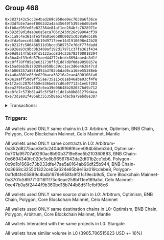 ## Group 468

```0x28ab0e92bb8c7efb252eaef58fabc332bd02f75a
0x3837143c5cc3e4bad269c858ee0ec7638a6f36ce
0xd3dfb5e7aeef0062d2a4aa35649f5395e6d0b5e9
0xfb8ad95fe05e822384e81af1ee284bfc7628971e
0x392d59d1daa0e0a5eca706c243dc26c99904cf39
0xc1a8c4e361afe5f9a01e6b80b0021c038a9eb106
0xdfda0aecc64ddb19d9717eee14d1910698e42b28
0xc0212fc506466511d3bccd389757ef6df77fdadd
0x8928e93c9bc0b3409af192d17971c37fe361f434
0x09d9314f5b80fd5122acd8d4c236783f00018294
0x8ba4bf33c6d57baed44272cbcdc8694aae4c8d1f
0xc0ff70ff05e3e631730ffd1dd7d8f0de9050857e
0x15ad0ab3b170289a950bc39cc1ec3d6e463847cd
0x4b068357a85fd493a3f03b6dad0ca16ee55388eb
0x4a0a8801e85de829baca38216a2eae4890106fa6
0x0e1aaff50d9ff55ae735115c81eb46abe03cf4fe
0x1f2adc287b4558e536be57cd6a07713a1eebf203
0xea2f95e32a4f02c6ea39d08648b2020376d9b712
0xe8fe7c573b61a45c5f5dfc1dd1ab8b881279d4ea
0xe73d2e01f485ab35535b8a617dacba79ebd8e387
```
<details>
<summary>Transactions:</summary>

Hashes: 

Wallet: 0x28ab0e92bb8c7efb252eaef58fabc332bd02f75a

       Hash: 0xf34aee7e69cf9751d3cbe30c7387326de8848c7622c1f2953045bdd56dfe5a1f
         - source chain: Arbitrum
         - destination chain: Optimism
         - project: Stargate
         - contract: 0x352d8275aae3e0c2404d9f68f6cee084b5beb3dd
         - value USD: 977.726257829
       Hash: 0x627564e4b547babde583f8e8a0d8104bad6cc52d1f13ad106c1935c7e8edc11a
         - source chain: Optimism
         - destination chain: BNB Chain
         - project: Stargate
         - contract: 0x701a95707a0290ac8b90b3719e8ee5b210360883
         - value USD: 977.467572168
       Hash: 0xe88ffe5420f7a2667f396d9e841fb9953a7c996c04d05fb9f6e68bd7afc3f9e2
         - source chain: BNB Chain
         - destination chain: Polygon
         - project: Stargate
         - contract: 0x6694340fc020c5e6b96567843da2df01b2ce1eb6
         - value USD: 975.137991744
       Hash: 0x6dff31058c25a4af237efaef85ddcbdc95cac3c23dde3909a81187926ef56d31
         - source chain: Polygon
         - destination chain: Arbitrum
         - project: Stargate
         - contract: 0x9d1b1669c73b033dfe47ae5a0164ab96df25b944
         - value USD: 975.374693882
       Hash: 0xdac66f32de2645a8ec78ea5db302a7b8a7d2f72804decb26dc52e856234b8972
         - source chain: BNB Chain
         - destination chain: Core Blockchain Mainnet
         - contract: 0x3668c325501322ceb5a624e95b9e16a019cdebe8
       Hash: 0x4380d6d7cb6b6bbbe40ff57294329436d720af58963a3384afabf70a510bb7fe
         - source chain: Polygon
         - destination chain: Core Blockchain Mainnet
         - contract: 0xffdf4fe05899c4bdb1676e958fa9f21c19ecb9d5
       Hash: 0xd6bc41924fbf92154175f3de904ea881ebdc4d3a626f68902d2f2655acce88ae
         - source chain: Core Blockchain Mainnet
         - destination chain: Polygon
         - contract: 0x3701c5897710f16f1f75c6eae258bf11ee189a5d
       Hash: 0xd823586b3b7e9b5822a9fdeaec207571705a5a2cf5b04ad7b561f2fc97aed777
         - source chain: Celo Mainnet
         - destination chain: Polygon
         - contract: 0xe47b0a5f2444f9b360bd18b744b8d511cfbf98c6
       Hash: 0xd97e5af0803839cafe83603716333f036f1ca1c65e8580b34b1cfac46af8888e
         - source chain: Polygon
         - destination chain: Mantle
         - contract: 0xffdf4fe05899c4bdb1676e958fa9f21c19ecb9d5
Wallet: 0x3837143c5cc3e4bad269c858ee0ec7638a6f36ce

       Hash:0x4c9fff935b63e162b9b55662edae10ffa0b9b79c92b7c0eebf8cd013e6793c3b
         - source chain: Arbitrum
         - destination chain: Optimism
         - project: Stargate
         - contract: 0x352d8275aae3e0c2404d9f68f6cee084b5beb3dd
         - value USD: 1001.694474706
       Hash:0x91deddcc9dab2afdca4cd3d9e60345e6225d5ce9d9606bc38c21d4448993f383
         - source chain: Optimism
         - destination chain: Polygon
         - project: Stargate
         - contract: 0x701a95707a0290ac8b90b3719e8ee5b210360883
         - value USD: 1001.830420577
       Hash:0xc6c391c84a73052abd19313430a61371b1f2477df002c9d62ba292b36a485eca
         - source chain: Polygon
         - destination chain: BNB Chain
         - project: Stargate
         - contract: 0x9d1b1669c73b033dfe47ae5a0164ab96df25b944
         - value USD: 1000.748782646
       Hash:0x6429a39cbae2394545f6362fdf1dbf212673dc4f7f0665c19a9fff4c4395d123
         - source chain: BNB Chain
         - destination chain: Arbitrum
         - project: Stargate
         - contract: 0x6694340fc020c5e6b96567843da2df01b2ce1eb6
         - value USD: 1000.243325184
       Hash:0xb82da8aacd04306a69bf8bcb0f24bbb6ca7872b1437e330c6646d609559206b6
         - source chain: BNB Chain
         - destination chain: Core Blockchain Mainnet
         - contract: 0x3668c325501322ceb5a624e95b9e16a019cdebe8
       Hash:0x291f1cd308967326eeb7bb588fc144884b7d8d0748a03e815ddb3a38545844db
         - source chain: Polygon
         - destination chain: Core Blockchain Mainnet
         - contract: 0xffdf4fe05899c4bdb1676e958fa9f21c19ecb9d5
       Hash:0x69cd5d5ac207052b7e9cfd0c42eedd8e196d8e71501826ae209447e35b205ed9
         - source chain: Core Blockchain Mainnet
         - destination chain: Polygon
         - contract: 0x3701c5897710f16f1f75c6eae258bf11ee189a5d
       Hash:0x7775c861f93d2ec2eec8d4e18fe24663162bf5df9d777ad99ec78aa9325b5bf7
         - source chain: Celo Mainnet
         - destination chain: Polygon
         - contract: 0xe47b0a5f2444f9b360bd18b744b8d511cfbf98c6
       Hash:0xdfc28f83595001fb0635ec73032a19ce6c7d2cb0dbe532aa98b3d7550b5c5c6f
         - source chain: Polygon
         - destination chain: Mantle
         - contract: 0xffdf4fe05899c4bdb1676e958fa9f21c19ecb9d5
Wallet: 0xd3dfb5e7aeef0062d2a4aa35649f5395e6d0b5e9

       Hash:0x02cac89118b7cfecf8ff699a05b219a23b3eac33d32169202d8732996e6a893f
         - source chain: Arbitrum
         - destination chain: BNB Chain
         - project: Stargate
         - contract: 0x352d8275aae3e0c2404d9f68f6cee084b5beb3dd
         - value USD: 995.701729471
       Hash:0xc3e45e43e43427c4b2e156e4cbb3e0403509463f8736ff021fd0f616a40fa4e4
         - source chain: BNB Chain
         - destination chain: Optimism
         - project: Stargate
         - contract: 0x6694340fc020c5e6b96567843da2df01b2ce1eb6
         - value USD: 995.091511561
       Hash:0xc4d4a5669994eea512f89e7ac685a1c3e99fbce66920a0369774fe8d6f177016
         - source chain: Optimism
         - destination chain: Polygon
         - project: Stargate
         - contract: 0x701a95707a0290ac8b90b3719e8ee5b210360883
         - value USD: 995.226279669
       Hash:0xf745716fd38b6bbbc176d0da18b1baadd2ea7d34d5541b8872992f3563db537e
         - source chain: Polygon
         - destination chain: Arbitrum
         - project: Stargate
         - contract: 0x9d1b1669c73b033dfe47ae5a0164ab96df25b944
         - value USD: 994.204353637
       Hash:0xb752ec0c3e194e3fd5582560055b9ed6afb28a57f7e0c5e380cc4e9950cfd18f
         - source chain: BNB Chain
         - destination chain: Core Blockchain Mainnet
         - contract: 0x3668c325501322ceb5a624e95b9e16a019cdebe8
       Hash:0x3c8754de091d57f84c44abff20725458c0657673a0f8586dd4fdcdeb123e2500
         - source chain: Polygon
         - destination chain: Core Blockchain Mainnet
         - contract: 0xffdf4fe05899c4bdb1676e958fa9f21c19ecb9d5
       Hash:0x2d8e61b38453afc9e55e12f6d6309b7c8868c762741248464ea22768026b970c
         - source chain: Core Blockchain Mainnet
         - destination chain: Polygon
         - contract: 0x3701c5897710f16f1f75c6eae258bf11ee189a5d
       Hash:0x53b33a611e64ce60d3bb01fb05704a59c625b0fa699b92abb2fe46a5744a58e4
         - source chain: Celo Mainnet
         - destination chain: Polygon
         - contract: 0xe47b0a5f2444f9b360bd18b744b8d511cfbf98c6
       Hash:0x041870de95c0321c065e03cbc1d840e03460fd4e8b3d3c514fd082b603774d58
         - source chain: Polygon
         - destination chain: Mantle
         - contract: 0xffdf4fe05899c4bdb1676e958fa9f21c19ecb9d5
Wallet: 0xfb8ad95fe05e822384e81af1ee284bfc7628971e

       Hash:0x30aace9af2c2310d4c557696d10b0c1cd26b85ab42ce3771f0b9c829e0a1a249
         - source chain: Arbitrum
         - destination chain: BNB Chain
         - project: Stargate
         - contract: 0x352d8275aae3e0c2404d9f68f6cee084b5beb3dd
         - value USD: 980.720720594
       Hash:0x8a53b9231a04acd6d00c1c75e87de426b5a185300102599d481e63f16f860246
         - source chain: BNB Chain
         - destination chain: Polygon
         - project: Stargate
         - contract: 0x6694340fc020c5e6b96567843da2df01b2ce1eb6
         - value USD: 979.103668352
       Hash:0x64f85477c881205ad53db960e455e61fdab0029b3183c36228f974528544af54
         - source chain: Polygon
         - destination chain: Optimism
         - project: Stargate
         - contract: 0x9d1b1669c73b033dfe47ae5a0164ab96df25b944
         - value USD: 979.388228804
       Hash:0x907499ed1615eebce88df6f663d20fafb351f7ea5b07c1def3ccf33601e2914d
         - source chain: Optimism
         - destination chain: Arbitrum
         - project: Stargate
         - contract: 0x701a95707a0290ac8b90b3719e8ee5b210360883
         - value USD: 979.606745883
       Hash:0xf5c39918cb38a2603e3fa07e7013a93f2cea7a1adcde80586f8172b0b07cf437
         - source chain: BNB Chain
         - destination chain: Core Blockchain Mainnet
         - contract: 0x3668c325501322ceb5a624e95b9e16a019cdebe8
       Hash:0x4f52e203643f83dec03df28a267c163818fe0c98e03e01e119b9dd48c32ec2c6
         - source chain: Polygon
         - destination chain: Core Blockchain Mainnet
         - contract: 0xffdf4fe05899c4bdb1676e958fa9f21c19ecb9d5
       Hash:0xe173d1430947b4fa671f4b9c28a95e020dee273dffa8811c1f6ba11795f0ce8a
         - source chain: Core Blockchain Mainnet
         - destination chain: Polygon
         - contract: 0x3701c5897710f16f1f75c6eae258bf11ee189a5d
       Hash:0xc4ab54bd5b5598d0d5ae171c866b4e75364e2e8c33428bd91b40f0467810289d
         - source chain: Celo Mainnet
         - destination chain: Polygon
         - contract: 0xe47b0a5f2444f9b360bd18b744b8d511cfbf98c6
       Hash:0x766654bdec2fc540fd852bd5309d8f6aad50abb797cb84daee5ebb8aaf01962e
         - source chain: Polygon
         - destination chain: Mantle
         - contract: 0xffdf4fe05899c4bdb1676e958fa9f21c19ecb9d5
Wallet: 0x392d59d1daa0e0a5eca706c243dc26c99904cf39

       Hash:0x515e60569bcbeac6b4a75fd0c6ef2a6cc223219dbe35b003a86d010c9463d761
         - source chain: Arbitrum
         - destination chain: Polygon
         - project: Stargate
         - contract: 0x352d8275aae3e0c2404d9f68f6cee084b5beb3dd
         - value USD: 995.349012173
       Hash:0x777d43a9e5ca908056bfc77c8d87d07c56644b6431cd173117608702e7cb3d3d
         - source chain: Polygon
         - destination chain: Optimism
         - project: Stargate
         - contract: 0x9d1b1669c73b033dfe47ae5a0164ab96df25b944
         - value USD: 995.010785957
       Hash:0xffd6e58f112221a3061d46ab5f9385af588ca3e3733f3a35212f2d6d8fea95ae
         - source chain: Optimism
         - destination chain: BNB Chain
         - project: Stargate
         - contract: 0x701a95707a0290ac8b90b3719e8ee5b210360883
         - value USD: 994.834579922
       Hash:0xe99f7f99f974232888928c782ea26bb6e26720e8c5a36cf6447314368c248d95
         - source chain: BNB Chain
         - destination chain: Arbitrum
         - project: Stargate
         - contract: 0x6694340fc020c5e6b96567843da2df01b2ce1eb6
         - value USD: 993.516441095
       Hash:0xc3b076a7aae6f36948472419b2aa52789ac967c87e9c68e207220eef5a9687b6
         - source chain: BNB Chain
         - destination chain: Core Blockchain Mainnet
         - contract: 0x3668c325501322ceb5a624e95b9e16a019cdebe8
       Hash:0x1f51c380b0d7ad45da7bb204ef66b2c55a0128bb5aa3397a46faae082e25340b
         - source chain: Polygon
         - destination chain: Core Blockchain Mainnet
         - contract: 0xffdf4fe05899c4bdb1676e958fa9f21c19ecb9d5
       Hash:0x414281688fc3f89d173d25f0dec4f29b1d32ee3b82de490a7321ee36ecf9cf81
         - source chain: Core Blockchain Mainnet
         - destination chain: Polygon
         - contract: 0x3701c5897710f16f1f75c6eae258bf11ee189a5d
       Hash:0x51e16f89897eb13979812f4b4d7f0e4cecbad12a05eedf0c8b7e8fb7560f4ea3
         - source chain: Celo Mainnet
         - destination chain: Polygon
         - contract: 0xe47b0a5f2444f9b360bd18b744b8d511cfbf98c6
       Hash:0xa5a2e42029093a9d08ec260e6bd079b5010f24ea37a1819c480d7cd6fa2f08b4
         - source chain: Polygon
         - destination chain: Mantle
         - contract: 0xffdf4fe05899c4bdb1676e958fa9f21c19ecb9d5
Wallet: 0xc1a8c4e361afe5f9a01e6b80b0021c038a9eb106

       Hash:0x9838d058eddc5b3da3971427f6f80ee0df58f6f48c664e6e2adc5a8056767c85
         - source chain: Arbitrum
         - destination chain: Polygon
         - project: Stargate
         - contract: 0x352d8275aae3e0c2404d9f68f6cee084b5beb3dd
         - value USD: 1002.321411941
       Hash:0xc3f4abcce46f22a429482013cc80c4c3c4654eb90fc2431d12cd1efda881c9ba
         - source chain: Polygon
         - destination chain: BNB Chain
         - project: Stargate
         - contract: 0x9d1b1669c73b033dfe47ae5a0164ab96df25b944
         - value USD: 1001.964067214
       Hash:0xa87fdb1490577e2a3cde235312d94f52ec4cdf1773edd2c6d28b818c2c292264
         - source chain: BNB Chain
         - destination chain: Optimism
         - project: Stargate
         - contract: 0x6694340fc020c5e6b96567843da2df01b2ce1eb6
         - value USD: 1001.462707361
       Hash:0x80c361ea5a3dcdbd7956401e3393d3326b47a91e3ec82301f6b40e5371cb8322
         - source chain: Optimism
         - destination chain: Arbitrum
         - project: Stargate
         - contract: 0x701a95707a0290ac8b90b3719e8ee5b210360883
         - value USD: 1001.597976201
       Hash:0x8c103adc253478cacd0a6163cbaf72b4410fae40a2331bba31dd22477c76c8ce
         - source chain: BNB Chain
         - destination chain: Core Blockchain Mainnet
         - contract: 0x3668c325501322ceb5a624e95b9e16a019cdebe8
       Hash:0x8bb6768a4012e26daeb09fe3737949f9f995631d5f39913542ee9da6d937e247
         - source chain: Polygon
         - destination chain: Core Blockchain Mainnet
         - contract: 0xffdf4fe05899c4bdb1676e958fa9f21c19ecb9d5
       Hash:0x63b50cc68a67797c540d272c8cd4e54da8ecb8215221fe3e15106bca47145a3c
         - source chain: Core Blockchain Mainnet
         - destination chain: Polygon
         - contract: 0x3701c5897710f16f1f75c6eae258bf11ee189a5d
       Hash:0x589edac3b67a7dc6588b8963f76556489a811b9133d5a242b9502646d7668a70
         - source chain: Celo Mainnet
         - destination chain: Polygon
         - contract: 0xe47b0a5f2444f9b360bd18b744b8d511cfbf98c6
       Hash:0xea22503ee8550391b613deaab2767f113d539598f91de87bda5674d8e557aed5
         - source chain: Polygon
         - destination chain: Mantle
         - contract: 0xffdf4fe05899c4bdb1676e958fa9f21c19ecb9d5
Wallet: 0xdfda0aecc64ddb19d9717eee14d1910698e42b28

       Hash:0x916812950628122ad9f983f9e2bea706c18997c11bd1438fd889082035e5bf12
         - source chain: Arbitrum
         - destination chain: BNB Chain
         - project: Stargate
         - contract: 0x352d8275aae3e0c2404d9f68f6cee084b5beb3dd
         - value USD: 994.701071066
       Hash:0x37969c7717454a6cd4f74b238e570618dc31d315cd924641f81ffa576be4a602
         - source chain: BNB Chain
         - destination chain: Optimism
         - project: Stargate
         - contract: 0x6694340fc020c5e6b96567843da2df01b2ce1eb6
         - value USD: 994.08577388
       Hash:0x06d0ee5922118cd33eb59e98c77539efecd4212dc6bb3d132001b6906ee9b095
         - source chain: Optimism
         - destination chain: Polygon
         - project: Stargate
         - contract: 0x701a95707a0290ac8b90b3719e8ee5b210360883
         - value USD: 994.220338771
       Hash:0x0210d8ed678fc4993b7589c4acbd5f6889f67efd10fe82349a43758c9627f666
         - source chain: Polygon
         - destination chain: Arbitrum
         - project: Stargate
         - contract: 0x9d1b1669c73b033dfe47ae5a0164ab96df25b944
         - value USD: 993.623806992
       Hash:0xeaa2f81a153be7be143b71eee83ea108a36be8fd74fb2e2fc59c6a0bd4ba320b
         - source chain: BNB Chain
         - destination chain: Core Blockchain Mainnet
         - contract: 0x3668c325501322ceb5a624e95b9e16a019cdebe8
       Hash:0x616c20d7a892b80d4798ecdf82537ecb9bc964dc9d2668ea5df13c67d4bc701e
         - source chain: Polygon
         - destination chain: Core Blockchain Mainnet
         - contract: 0xffdf4fe05899c4bdb1676e958fa9f21c19ecb9d5
       Hash:0x53afc6f03631c8fde86313ef5eb4e3892bcebc0591ddfc12abdad3bd40860caf
         - source chain: Core Blockchain Mainnet
         - destination chain: Polygon
         - contract: 0x3701c5897710f16f1f75c6eae258bf11ee189a5d
       Hash:0x1cb17aed006edd7556c737528ae9bd18942ec12aea2edb197dd3cf57b2372fc8
         - source chain: Celo Mainnet
         - destination chain: Polygon
         - contract: 0xe47b0a5f2444f9b360bd18b744b8d511cfbf98c6
       Hash:0x560fc746a0dd6f681c286003a372be0a74a3d3c4481c9acff4f566084d24b2db
         - source chain: Polygon
         - destination chain: Mantle
         - contract: 0xffdf4fe05899c4bdb1676e958fa9f21c19ecb9d5
Wallet: 0xc0212fc506466511d3bccd389757ef6df77fdadd

       Hash:0xe397892d4294c20e5ce3fb56d68bc8b66ac40edb40011c3d3361ed79acfc8531
         - source chain: Arbitrum
         - destination chain: BNB Chain
         - project: Stargate
         - contract: 0x352d8275aae3e0c2404d9f68f6cee084b5beb3dd
         - value USD: 972.732292637
       Hash:0xedbf1cc3166534931dd366a043096646e9609c1697775a7803c6b5037af517aa
         - source chain: BNB Chain
         - destination chain: Polygon
         - project: Stargate
         - contract: 0x6694340fc020c5e6b96567843da2df01b2ce1eb6
         - value USD: 971.127633258
       Hash:0x9525406e0a417ff03c2b0396f43a20591342c51c0b432cbee187175f570c4534
         - source chain: Polygon
         - destination chain: Optimism
         - project: Stargate
         - contract: 0x9d1b1669c73b033dfe47ae5a0164ab96df25b944
         - value USD: 971.461219003
       Hash:0x13dd3180d29c0b7a912bec7d9a56331503b56139cf5cb570a999b88a587e9056
         - source chain: Optimism
         - destination chain: Arbitrum
         - project: Stargate
         - contract: 0x701a95707a0290ac8b90b3719e8ee5b210360883
         - value USD: 971.678161334
       Hash:0x8e3944e4c55c55fbe2293f1d4e9fdb94d049e668119fd22bf82b0b2b8bc08903
         - source chain: BNB Chain
         - destination chain: Core Blockchain Mainnet
         - contract: 0x3668c325501322ceb5a624e95b9e16a019cdebe8
       Hash:0xa8379b1a6f146b79be858560b5d29dd960f7a6df4e89f79fd5c079fd77211187
         - source chain: Polygon
         - destination chain: Core Blockchain Mainnet
         - contract: 0xffdf4fe05899c4bdb1676e958fa9f21c19ecb9d5
       Hash:0xf1076082c5c3f4b05064d268882ef55a526f4e85e61764ebd38ee4fb85161218
         - source chain: Core Blockchain Mainnet
         - destination chain: Polygon
         - contract: 0x3701c5897710f16f1f75c6eae258bf11ee189a5d
       Hash:0x610ab3bae262818103d4712d671be1fcc0e9e99f2e57831e4cf1ed786a2fe7c7
         - source chain: Celo Mainnet
         - destination chain: Polygon
         - contract: 0xe47b0a5f2444f9b360bd18b744b8d511cfbf98c6
       Hash:0x07ffa0546b9f856b605ba87ef4715521fb11727efc04727508e472fd47eff208
         - source chain: Polygon
         - destination chain: Mantle
         - contract: 0xffdf4fe05899c4bdb1676e958fa9f21c19ecb9d5
Wallet: 0x8928e93c9bc0b3409af192d17971c37fe361f434

       Hash:0x89b6219262f210af77d4492a234ece587c5a21793811cd81423bfa9c3dbb4abc
         - source chain: Arbitrum
         - destination chain: Optimism
         - project: Stargate
         - contract: 0x352d8275aae3e0c2404d9f68f6cee084b5beb3dd
         - value USD: 1004.690087081
       Hash:0x07870242b7472153c30eaa986b70e02959d95f424e1091fde4be63991136c08d
         - source chain: Optimism
         - destination chain: BNB Chain
         - project: Stargate
         - contract: 0x701a95707a0290ac8b90b3719e8ee5b210360883
         - value USD: 1004.423500292
       Hash:0xfaaf40baa189df2f2c8de3c84a5d859221b091dd6a20bb3f45d09a00842e30b5
         - source chain: BNB Chain
         - destination chain: Polygon
         - project: Stargate
         - contract: 0x6694340fc020c5e6b96567843da2df01b2ce1eb6
         - value USD: 1002.029676729
       Hash:0xbbd2f1b25e29d02acf8f371a642e1296e32f1b6346b0fb97561c964a1e2d460c
         - source chain: Polygon
         - destination chain: Arbitrum
         - project: Stargate
         - contract: 0x9d1b1669c73b033dfe47ae5a0164ab96df25b944
         - value USD: 1002.352125518
       Hash:0xb9f5bca2cea052a60823ee738bd2879a0bfde84647f25332cca04c819856c6d1
         - source chain: BNB Chain
         - destination chain: Core Blockchain Mainnet
         - contract: 0x3668c325501322ceb5a624e95b9e16a019cdebe8
       Hash:0xc8b4eff8219c3393c9e4e125caace1354baeb84ea7e9a6811228f7b55da57ab9
         - source chain: Polygon
         - destination chain: Core Blockchain Mainnet
         - contract: 0xffdf4fe05899c4bdb1676e958fa9f21c19ecb9d5
       Hash:0x28400aea031f2fecce1c16984ee3d28f20c0dcdcacad316365b1c8c51c4e7817
         - source chain: Core Blockchain Mainnet
         - destination chain: Polygon
         - contract: 0x3701c5897710f16f1f75c6eae258bf11ee189a5d
       Hash:0xf5a0c84d2ac202c30277f11a12b1424430ede097be4f8e9978f1735fe96105d2
         - source chain: Celo Mainnet
         - destination chain: Polygon
         - contract: 0xe47b0a5f2444f9b360bd18b744b8d511cfbf98c6
       Hash:0xf081da113277bda7752407bb0200cf74ffecc2d7ce54f7b2d5776eace16023e9
         - source chain: Polygon
         - destination chain: Mantle
         - contract: 0xffdf4fe05899c4bdb1676e958fa9f21c19ecb9d5
Wallet: 0x09d9314f5b80fd5122acd8d4c236783f00018294

       Hash:0x744efd8824dcd37b289963ddf91f358fb50db8df1d37daf68ca05f7a0380cf54
         - source chain: Arbitrum
         - destination chain: Optimism
         - project: Stargate
         - contract: 0x352d8275aae3e0c2404d9f68f6cee084b5beb3dd
         - value USD: 997.698644775
       Hash:0x27334b8cce973ddba85351cfb0fca428542fab8628ecbf53b0a3aa18220535fd
         - source chain: Optimism
         - destination chain: Polygon
         - project: Stargate
         - contract: 0x701a95707a0290ac8b90b3719e8ee5b210360883
         - value USD: 997.833286531
       Hash:0x5bcfa481d101ce0116848bb73935b22f9bfdec88706d252ff344c6d39db62660
         - source chain: Polygon
         - destination chain: BNB Chain
         - project: Stargate
         - contract: 0x9d1b1669c73b033dfe47ae5a0164ab96df25b944
         - value USD: 996.711340838
       Hash:0x73ab3199147185affbdf722f3a43bc20a2429acf13fbdce897d8cefa1a017400
         - source chain: BNB Chain
         - destination chain: Arbitrum
         - project: Stargate
         - contract: 0x6694340fc020c5e6b96567843da2df01b2ce1eb6
         - value USD: 996.216284846
       Hash:0x78191407e6bcd4e9092ad3ecec25b1428760d68674580a70445fbcb79b1c8882
         - source chain: BNB Chain
         - destination chain: Core Blockchain Mainnet
         - contract: 0x3668c325501322ceb5a624e95b9e16a019cdebe8
       Hash:0x495155e32d118cf9157a3fdd1a5b7101f16f69399109451fe9ecc7ddc0a8e0c8
         - source chain: Polygon
         - destination chain: Core Blockchain Mainnet
         - contract: 0xffdf4fe05899c4bdb1676e958fa9f21c19ecb9d5
       Hash:0x3d245cb733b6459dff03b283b64834b70dea16f652ceb20551d11296769b1ace
         - source chain: Core Blockchain Mainnet
         - destination chain: Polygon
         - contract: 0x3701c5897710f16f1f75c6eae258bf11ee189a5d
       Hash:0x34587b63888371489f8fad4b8ba55dfb0278bffb6c2067a91d6bcc9f0ba61421
         - source chain: Celo Mainnet
         - destination chain: Polygon
         - contract: 0xe47b0a5f2444f9b360bd18b744b8d511cfbf98c6
       Hash:0x70e13dee1b83d5244c8c80682d5e84e6737d9b9cd7f680b7e41f3e58a4a14bd9
         - source chain: Polygon
         - destination chain: Mantle
         - contract: 0xffdf4fe05899c4bdb1676e958fa9f21c19ecb9d5
Wallet: 0x8ba4bf33c6d57baed44272cbcdc8694aae4c8d1f

       Hash:0x438ae6f5f6bb0d23e29fc6eeb2eb8a29d16e416942316d70b1ac0116d339ab41
         - source chain: Arbitrum
         - destination chain: Polygon
         - project: Stargate
         - contract: 0x352d8275aae3e0c2404d9f68f6cee084b5beb3dd
         - value USD: 997.802649479
       Hash:0x38d15e9e5d1247f993ac1d4aa381b68432be49f8352b357459fe741edbe05509
         - source chain: Polygon
         - destination chain: Optimism
         - project: Stargate
         - contract: 0x9d1b1669c73b033dfe47ae5a0164ab96df25b944
         - value USD: 996.808549848
       Hash:0x286d1062879bcd80298a302d947aaa4ea9c22a33dca121d3ae6f69bed7101020
         - source chain: Optimism
         - destination chain: BNB Chain
         - project: Stargate
         - contract: 0x701a95707a0290ac8b90b3719e8ee5b210360883
         - value USD: 996.630309003
       Hash:0x32a5a508b39d820be7af5d36583439f05dc04511f811ea58034d62b1cd679e87
         - source chain: BNB Chain
         - destination chain: Arbitrum
         - project: Stargate
         - contract: 0x6694340fc020c5e6b96567843da2df01b2ce1eb6
         - value USD: 995.355047125
       Hash:0x4af0ad6096c88c4170b3415358aa094741b23930f90f238532f15632f3c9be1e
         - source chain: Arbitrum
         - destination chain: Optimism
         - project: Stargate
         - contract: 0x352d8275aae3e0c2404d9f68f6cee084b5beb3dd
         - value USD: 0.5602898818
       Hash:0x035a54d86ea259b4d22e824817712dc2fb9fb9bd4dfdf725259819a1b84670f1
         - source chain: BNB Chain
         - destination chain: Core Blockchain Mainnet
         - contract: 0x3668c325501322ceb5a624e95b9e16a019cdebe8
       Hash:0x182886c47bb39c94ab5aaf9dd3e755631146a6258eef20a065a9764d79a1ea03
         - source chain: Polygon
         - destination chain: Core Blockchain Mainnet
         - contract: 0xffdf4fe05899c4bdb1676e958fa9f21c19ecb9d5
       Hash:0xa7106a78710ea0853768a89f67c906da67a211537bafeb7c729929932cf6420e
         - source chain: Core Blockchain Mainnet
         - destination chain: Polygon
         - contract: 0x3701c5897710f16f1f75c6eae258bf11ee189a5d
       Hash:0x8a76b02087f0bb848cc4ccb6cfd697ff31411f52e5692487b4b49612472b7b99
         - source chain: Celo Mainnet
         - destination chain: Polygon
         - contract: 0xe47b0a5f2444f9b360bd18b744b8d511cfbf98c6
       Hash:0x75a9afc399c34a6921320d4247ef7a8d2fa068ec47a13c4d5e5d5c69d8f0558d
         - source chain: Polygon
         - destination chain: Mantle
         - contract: 0xffdf4fe05899c4bdb1676e958fa9f21c19ecb9d5
Wallet: 0xc0ff70ff05e3e631730ffd1dd7d8f0de9050857e

       Hash:0x4d8f24c7633071c7052f027393e54112b840cf0529b6151988407d2d00ebaef0
         - source chain: Arbitrum
         - destination chain: Polygon
         - project: Stargate
         - contract: 0x352d8275aae3e0c2404d9f68f6cee084b5beb3dd
         - value USD: 970.876685377
       Hash:0xf900bc815d7c9375be20b67154921cfd9990ca11cd9493fb1373db1d995bbc05
         - source chain: Polygon
         - destination chain: BNB Chain
         - project: Stargate
         - contract: 0x9d1b1669c73b033dfe47ae5a0164ab96df25b944
         - value USD: 969.910362319
       Hash:0xe058d900273262014121bd66d3fa68182f09f3351bcddc6c56450eafbceea1f8
         - source chain: BNB Chain
         - destination chain: Optimism
         - project: Stargate
         - contract: 0x6694340fc020c5e6b96567843da2df01b2ce1eb6
         - value USD: 969.457773915
       Hash:0xc611269f03cbf7f3079a8f345cb016535cda21f4ebb030241c19649ed5c92ef5
         - source chain: Optimism
         - destination chain: Arbitrum
         - project: Stargate
         - contract: 0x701a95707a0290ac8b90b3719e8ee5b210360883
         - value USD: 969.628473285
       Hash:0x38580878816b6eb5c77f7ade9e8d246f996746426a020157e39d6d58577ff34e
         - source chain: Arbitrum
         - destination chain: Optimism
         - project: Stargate
         - contract: 0x352d8275aae3e0c2404d9f68f6cee084b5beb3dd
         - value USD: 0.9338071095
       Hash:0xe489841909574fbef23771cdb7a945dbe3707519e95faec55ad84d2ef0632f2c
         - source chain: BNB Chain
         - destination chain: Core Blockchain Mainnet
         - contract: 0x3668c325501322ceb5a624e95b9e16a019cdebe8
       Hash:0xaa3a733838321139651112eed6237f814a669b802155f952f24f99e9a2f08fd0
         - source chain: Polygon
         - destination chain: Core Blockchain Mainnet
         - contract: 0xffdf4fe05899c4bdb1676e958fa9f21c19ecb9d5
       Hash:0x7ee16a7f33883b0e9120d91dbf022e6b8313e144b69c2cee8d31bc42cddb331b
         - source chain: Core Blockchain Mainnet
         - destination chain: Polygon
         - contract: 0x3701c5897710f16f1f75c6eae258bf11ee189a5d
       Hash:0xcc0533aaa8079999f76a3d2b738d9fe1ef86381d80ae23b243f3cef6eecfc2c0
         - source chain: Celo Mainnet
         - destination chain: Polygon
         - contract: 0xe47b0a5f2444f9b360bd18b744b8d511cfbf98c6
       Hash:0x84b1c9ed267759fd258ee6f388cc51378f45eb378a8939c69db4a6ab83db9897
         - source chain: Polygon
         - destination chain: Mantle
         - contract: 0xffdf4fe05899c4bdb1676e958fa9f21c19ecb9d5
Wallet: 0x15ad0ab3b170289a950bc39cc1ec3d6e463847cd

       Hash:0x45ee8e70a6ba9eec78a4f166bda22d511b431327558408ec0b6355377c4be644
         - source chain: Arbitrum
         - destination chain: Optimism
         - project: Stargate
         - contract: 0x352d8275aae3e0c2404d9f68f6cee084b5beb3dd
         - value USD: 1008.347908238
       Hash:0x099d3f0f5d21f8ccb7e52453ddc34a4a5bcaa269e8fd4c1a707d164750297426
         - source chain: Optimism
         - destination chain: BNB Chain
         - project: Stargate
         - contract: 0x701a95707a0290ac8b90b3719e8ee5b210360883
         - value USD: 1007.339560834
       Hash:0x983c9dc92da1cd3023fb850eb4aeba66c16b77d091a30a0deca19561c894ba92
         - source chain: BNB Chain
         - destination chain: Polygon
         - project: Stargate
         - contract: 0x6694340fc020c5e6b96567843da2df01b2ce1eb6
         - value USD: 1004.938787134
       Hash:0x005f4992247ec6c16627c0f35a18317ad03551141dd04514795ca2d3125620de
         - source chain: Polygon
         - destination chain: Arbitrum
         - project: Stargate
         - contract: 0x9d1b1669c73b033dfe47ae5a0164ab96df25b944
         - value USD: 1005.202896048
       Hash:0x39cb72dfafa961488aa6262c5627e7f5e57cb313297cd3b26933087850d302a3
         - source chain: Arbitrum
         - destination chain: Optimism
         - project: Stargate
         - contract: 0x352d8275aae3e0c2404d9f68f6cee084b5beb3dd
         - value USD: 0.7470161607
       Hash:0xf33d9370c06802584220f14e014f30d4b41082e2a450235631086c8662ceb422
         - source chain: BNB Chain
         - destination chain: Core Blockchain Mainnet
         - contract: 0x3668c325501322ceb5a624e95b9e16a019cdebe8
       Hash:0x2f6c06ab8556d8e739e193bd5abef3eeed176677a40d5c25dae27ab05692ef71
         - source chain: Polygon
         - destination chain: Core Blockchain Mainnet
         - contract: 0xffdf4fe05899c4bdb1676e958fa9f21c19ecb9d5
       Hash:0xf96ca800b734098dce5905cea0908d7ccf9f87cebdd20d9fc2830a5f982e323d
         - source chain: Core Blockchain Mainnet
         - destination chain: Polygon
         - contract: 0x3701c5897710f16f1f75c6eae258bf11ee189a5d
       Hash:0x33dde1c3c7563a6cdbdf2bf43c6065c693aaa7b4f20e18aff2e6d290c49b46bc
         - source chain: Celo Mainnet
         - destination chain: Polygon
         - contract: 0xe47b0a5f2444f9b360bd18b744b8d511cfbf98c6
       Hash:0xa4c7d2f0ad4b2864dc7d6abf3e393097d0169cdbdc609319f2b3a2ad96174a09
         - source chain: Polygon
         - destination chain: Mantle
         - contract: 0xffdf4fe05899c4bdb1676e958fa9f21c19ecb9d5
Wallet: 0x4b068357a85fd493a3f03b6dad0ca16ee55388eb

       Hash:0x2a70ee7a0c8add5f3a54d54ef127c245f15a4c472344b6f21d73a890a9a501f7
         - source chain: Arbitrum
         - destination chain: Optimism
         - project: Stargate
         - contract: 0x352d8275aae3e0c2404d9f68f6cee084b5beb3dd
         - value USD: 997.706478512
       Hash:0x44a1b685c942c8033d32db308b6cce5cedaad4869292b843a43b7b49b792043f
         - source chain: Optimism
         - destination chain: Polygon
         - project: Stargate
         - contract: 0x701a95707a0290ac8b90b3719e8ee5b210360883
         - value USD: 997.107855161
       Hash:0x03559c1a0b4e02aa29a21b647382cfe4e3d65f35c92851a670c17cb44591eae4
         - source chain: Polygon
         - destination chain: BNB Chain
         - project: Stargate
         - contract: 0x9d1b1669c73b033dfe47ae5a0164ab96df25b944
         - value USD: 996.001847619
       Hash:0x8064f8c1ed026c80ad4e43597aae346d27274d30b6a6739cb0af45976bd26097
         - source chain: BNB Chain
         - destination chain: Arbitrum
         - project: Stargate
         - contract: 0x6694340fc020c5e6b96567843da2df01b2ce1eb6
         - value USD: 995.487406206
       Hash:0x43d30a5f8355b7c9ab692694b6423870bce4b3a66867db51d0d36e1c807551c8
         - source chain: Arbitrum
         - destination chain: Optimism
         - project: Stargate
         - contract: 0x352d8275aae3e0c2404d9f68f6cee084b5beb3dd
         - value USD: 0.5601883291
       Hash:0x58d0c2c33af02530cd2b08cd21cf8fc3f2b8d5600e6625b34ebd27b3f0f6c6d3
         - source chain: BNB Chain
         - destination chain: Core Blockchain Mainnet
         - contract: 0x3668c325501322ceb5a624e95b9e16a019cdebe8
       Hash:0x3c8c122a988e8d6997e2ecd1d48b22ded4d20f8881a2dfd86f7b33bc4f82cf80
         - source chain: Polygon
         - destination chain: Core Blockchain Mainnet
         - contract: 0xffdf4fe05899c4bdb1676e958fa9f21c19ecb9d5
       Hash:0x14785c2dd0b7590a0f9ef3ee14b154a580c95b1cfdcccc71258b198b03c0d676
         - source chain: Core Blockchain Mainnet
         - destination chain: Polygon
         - contract: 0x3701c5897710f16f1f75c6eae258bf11ee189a5d
       Hash:0xaeaf46a301332b98a4de336f132f6f05a5f5d17e7f9677ab45177f46b89de057
         - source chain: Celo Mainnet
         - destination chain: Polygon
         - contract: 0xe47b0a5f2444f9b360bd18b744b8d511cfbf98c6
       Hash:0x32fb2cc14f7479f8275b008a115d14866c5737c9a8ae455fde11245701b616bd
         - source chain: Polygon
         - destination chain: Mantle
         - contract: 0xffdf4fe05899c4bdb1676e958fa9f21c19ecb9d5
Wallet: 0x4a0a8801e85de829baca38216a2eae4890106fa6

       Hash:0x2716f37a4f6f291774738a98a4366fc5b876ac17da157957a92744d54f5a4dfa
         - source chain: Arbitrum
         - destination chain: BNB Chain
         - project: Stargate
         - contract: 0x352d8275aae3e0c2404d9f68f6cee084b5beb3dd
         - value USD: 988.787431894
       Hash:0x464f5fbe0099b02f7bd7468547c0d7e6b251eb783748bbf94bb707e99503c00f
         - source chain: BNB Chain
         - destination chain: Optimism
         - project: Stargate
         - contract: 0x6694340fc020c5e6b96567843da2df01b2ce1eb6
         - value USD: 987.539369541
       Hash:0xab5debe498755a3d241ab7f144bd54f9bf01438b28d046d11bc1b38547fc59c7
         - source chain: Optimism
         - destination chain: Polygon
         - project: Stargate
         - contract: 0x701a95707a0290ac8b90b3719e8ee5b210360883
         - value USD: 987.686332494
       Hash:0x4f2f1f7f1e37e17cf8a6b29110b8fc7691e47d60d24e98b977294da3e414b83a
         - source chain: Polygon
         - destination chain: Arbitrum
         - project: Stargate
         - contract: 0x9d1b1669c73b033dfe47ae5a0164ab96df25b944
         - value USD: 986.59226896
       Hash:0x3f2cc5a7b4f8e7ed05f7e01b182046fed3f737df58a16640a4faa14fc2f948a0
         - source chain: Arbitrum
         - destination chain: Optimism
         - project: Stargate
         - contract: 0x352d8275aae3e0c2404d9f68f6cee084b5beb3dd
         - value USD: 0.9336464736
       Hash:0x3684f408a92e34c538b284ac0916658d32da64a20761524bac02402a32386842
         - source chain: BNB Chain
         - destination chain: Core Blockchain Mainnet
         - contract: 0x3668c325501322ceb5a624e95b9e16a019cdebe8
       Hash:0xba1d8a8acc4e749c9fd688768e7cac61561d8c86ba42119738a320da6c2191b8
         - source chain: Polygon
         - destination chain: Core Blockchain Mainnet
         - contract: 0xffdf4fe05899c4bdb1676e958fa9f21c19ecb9d5
       Hash:0xe09359806abd3b27293db60e0086a8841311406741f022527d8ea1308974b33a
         - source chain: Core Blockchain Mainnet
         - destination chain: Polygon
         - contract: 0x3701c5897710f16f1f75c6eae258bf11ee189a5d
       Hash:0x24d756e1aa04803b62550292b6258f8c940cca3ea3ab7f1054e9448545cd7965
         - source chain: Celo Mainnet
         - destination chain: Polygon
         - contract: 0xe47b0a5f2444f9b360bd18b744b8d511cfbf98c6
       Hash:0x25878cc68688eed159695ae7c9e812a0d05d2984f72fdecad08fc42ae45b6aa3
         - source chain: Polygon
         - destination chain: Mantle
         - contract: 0xffdf4fe05899c4bdb1676e958fa9f21c19ecb9d5
Wallet: 0x0e1aaff50d9ff55ae735115c81eb46abe03cf4fe

       Hash:0x5c8bc060c34dc5881d2b342f74f90e162ad2e336cf10443ba031ac285a1eeb91
         - source chain: Arbitrum
         - destination chain: BNB Chain
         - project: Stargate
         - contract: 0x352d8275aae3e0c2404d9f68f6cee084b5beb3dd
         - value USD: 997.746626286
       Hash:0x5df1ff2c8d3c581cbedfbb33ec8c3e52d0963c5e1701a48de3597dda331cdb45
         - source chain: BNB Chain
         - destination chain: Polygon
         - project: Stargate
         - contract: 0x6694340fc020c5e6b96567843da2df01b2ce1eb6
         - value USD: 995.368715358
       Hash:0xa36d5829beafc989653e4fa3ddded8a4ed26f297abc026021de4c0c197917a02
         - source chain: Polygon
         - destination chain: Optimism
         - project: Stargate
         - contract: 0x9d1b1669c73b033dfe47ae5a0164ab96df25b944
         - value USD: 995.614984909
       Hash:0xb9cce91b35a5323520603d43b8d523500e42795088ebebe26983997b199d629c
         - source chain: Optimism
         - destination chain: Arbitrum
         - project: Stargate
         - contract: 0x701a95707a0290ac8b90b3719e8ee5b210360883
         - value USD: 995.835891768
       Hash:0x31d3229f80bbe049c70da1211d9e7bfd4f126098f2b6ab702ba6c0cda5cde79c
         - source chain: Arbitrum
         - destination chain: Optimism
         - project: Stargate
         - contract: 0x352d8275aae3e0c2404d9f68f6cee084b5beb3dd
         - value USD: 0.7470426902
       Hash:0xba6380b9cac7cad116b67c4f3e88b186f1e010465f921f5beb0618bff09ae53e
         - source chain: BNB Chain
         - destination chain: Core Blockchain Mainnet
         - contract: 0x3668c325501322ceb5a624e95b9e16a019cdebe8
       Hash:0x7dea2e8adcd692ff727843aeeb20b169ecb101f7071817a7e0a28db87f7f36a8
         - source chain: Polygon
         - destination chain: Core Blockchain Mainnet
         - contract: 0xffdf4fe05899c4bdb1676e958fa9f21c19ecb9d5
       Hash:0x5483b66b444c02aa80093a89fc501a0700f0b4814a8c843cd247de9a7035df3f
         - source chain: Core Blockchain Mainnet
         - destination chain: Polygon
         - contract: 0x3701c5897710f16f1f75c6eae258bf11ee189a5d
       Hash:0xa9c9969030a10781c3288d44720b5665a4789b79e6026936f9626625d52ecbe9
         - source chain: Celo Mainnet
         - destination chain: Polygon
         - contract: 0xe47b0a5f2444f9b360bd18b744b8d511cfbf98c6
       Hash:0x2c281e2fb63a16d8f81333d36fa2c4e0ab70c3261bf33e511ea140e795a8a5be
         - source chain: Polygon
         - destination chain: Mantle
         - contract: 0xffdf4fe05899c4bdb1676e958fa9f21c19ecb9d5
Wallet: 0x1f2adc287b4558e536be57cd6a07713a1eebf203

       Hash:0x4d98d1b7b243a5bd644c40cedde6c644ba56153f0b2d765037049f6e1b17d0e9
         - source chain: Arbitrum
         - destination chain: Polygon
         - project: Stargate
         - contract: 0x352d8275aae3e0c2404d9f68f6cee084b5beb3dd
         - value USD: 997.833834896
       Hash:0xfd1369eb261b9c8bed6f6fd527aaee159d86265e242e58da8d897c67a0212131
         - source chain: Polygon
         - destination chain: Optimism
         - project: Stargate
         - contract: 0x9d1b1669c73b033dfe47ae5a0164ab96df25b944
         - value USD: 996.868375545
       Hash:0xb82ae8020b333f6f5ef78da70e5987aeb4b738d5b268d4d67bca998b9e3e0d24
         - source chain: Optimism
         - destination chain: BNB Chain
         - project: Stargate
         - contract: 0x701a95707a0290ac8b90b3719e8ee5b210360883
         - value USD: 996.690341704
       Hash:0x387ad802d2e66dc22492921507dcef95bb471993a47a1f7c46a3cb5c8cd24077
         - source chain: BNB Chain
         - destination chain: Arbitrum
         - project: Stargate
         - contract: 0x6694340fc020c5e6b96567843da2df01b2ce1eb6
         - value USD: 995.428763108
       Hash:0x0ccd8297b83290b3e924cd12b4cfa7cb6ac90a1410b358f97957b62ad4507e66
         - source chain: Arbitrum
         - destination chain: Optimism
         - project: Stargate
         - contract: 0x352d8275aae3e0c2404d9f68f6cee084b5beb3dd
         - value USD: 0.7470149919
       Hash:0x5c9c173a6b23e564f0661bdc89e9e12eb713af88c5642712cf9980bbc0be8acf
         - source chain: BNB Chain
         - destination chain: Core Blockchain Mainnet
         - contract: 0x3668c325501322ceb5a624e95b9e16a019cdebe8
       Hash:0x2bce0288fea1658bc37e07c2b74ead944e1bb459a52da588dba7daca972fc912
         - source chain: Polygon
         - destination chain: Core Blockchain Mainnet
         - contract: 0xffdf4fe05899c4bdb1676e958fa9f21c19ecb9d5
       Hash:0xb2f419ac27eb8dee4a97bd4dfe8c7a8e168fc3745037d8a8201376ab1da0c069
         - source chain: Core Blockchain Mainnet
         - destination chain: Polygon
         - contract: 0x3701c5897710f16f1f75c6eae258bf11ee189a5d
       Hash:0x664bc85aa57ec6f22a6899d62687d7decc12ca2a01c78053a761e25573165f29
         - source chain: Celo Mainnet
         - destination chain: Polygon
         - contract: 0xe47b0a5f2444f9b360bd18b744b8d511cfbf98c6
       Hash:0x0616eae42f27452a5714e5e548da9a53a928a268cf320bac635e90796aeb6e45
         - source chain: Polygon
         - destination chain: Mantle
         - contract: 0xffdf4fe05899c4bdb1676e958fa9f21c19ecb9d5
Wallet: 0xea2f95e32a4f02c6ea39d08648b2020376d9b712

       Hash:0x8a629d34c89377d5bf5b580013ac8abcbd54d491007bd5e6001b8a67d6017c25
         - source chain: Arbitrum
         - destination chain: Polygon
         - project: Stargate
         - contract: 0x352d8275aae3e0c2404d9f68f6cee084b5beb3dd
         - value USD: 997.81796928
       Hash:0xe7d67b750f1571447607069480763359ccb1b2fe702f9b1a1e74003fb2117115
         - source chain: Polygon
         - destination chain: BNB Chain
         - project: Stargate
         - contract: 0x9d1b1669c73b033dfe47ae5a0164ab96df25b944
         - value USD: 996.855921771
       Hash:0xc9efe458b1a0bb5c254f3d06c6844ee4d207eb77485c1524aa6e4d24b7fb1c67
         - source chain: BNB Chain
         - destination chain: Optimism
         - project: Stargate
         - contract: 0x6694340fc020c5e6b96567843da2df01b2ce1eb6
         - value USD: 996.372270908
       Hash:0xdab00acfaefab3fc702144862e6eeccfb92a4370957e524ff7e586facc49e0a1
         - source chain: Optimism
         - destination chain: Arbitrum
         - project: Stargate
         - contract: 0x701a95707a0290ac8b90b3719e8ee5b210360883
         - value USD: 996.541695159
       Hash:0x7b1271ae7a51f2278a321021393ca03074e034e944807760336e13ecd6866e1f
         - source chain: Arbitrum
         - destination chain: Optimism
         - project: Stargate
         - contract: 0x352d8275aae3e0c2404d9f68f6cee084b5beb3dd
         - value USD: 0.5600932308
       Hash:0x0560caa3b0b91267bf699fae1cad9a298545e70caaa2d14c43c24c276cff2c5d
         - source chain: BNB Chain
         - destination chain: Core Blockchain Mainnet
         - contract: 0x3668c325501322ceb5a624e95b9e16a019cdebe8
       Hash:0xaa0aab042af772c55248db546403d7e0452b461b75a2ac0928165409237a8ff4
         - source chain: Polygon
         - destination chain: Core Blockchain Mainnet
         - contract: 0xffdf4fe05899c4bdb1676e958fa9f21c19ecb9d5
       Hash:0x06831801ffbf4c56c3346078fc66544e9d13c29381d0eecde243f54b8e520a78
         - source chain: Core Blockchain Mainnet
         - destination chain: Polygon
         - contract: 0x3701c5897710f16f1f75c6eae258bf11ee189a5d
       Hash:0xecdf8e16ea09ae2ae29ea343ae417f187929905872e35e2e08d93398fa4d11ce
         - source chain: Celo Mainnet
         - destination chain: Polygon
         - contract: 0xe47b0a5f2444f9b360bd18b744b8d511cfbf98c6
       Hash:0x8d720dd7a1aa1cbf7fd13220505efd5d7f6bac4535aa4c547f40c5608ff4bdca
         - source chain: Polygon
         - destination chain: Mantle
         - contract: 0xffdf4fe05899c4bdb1676e958fa9f21c19ecb9d5
Wallet: 0xe8fe7c573b61a45c5f5dfc1dd1ab8b881279d4ea

       Hash:0x9e0ccf0de0a5c99772ba0b8618d96834cb052137ebdd01d07ac5eeb929f339c9
         - source chain: Arbitrum
         - destination chain: BNB Chain
         - project: Stargate
         - contract: 0x352d8275aae3e0c2404d9f68f6cee084b5beb3dd
         - value USD: 1028.759222258
       Hash:0xb19e8829a089be288c3f07d7ab92a0d3173a25532a6ae1819d183be80a2fd617
         - source chain: BNB Chain
         - destination chain: Polygon
         - project: Stargate
         - contract: 0x6694340fc020c5e6b96567843da2df01b2ce1eb6
         - value USD: 1026.307398507
       Hash:0xf833e7142281fc6825ec57d8d6d0b5ffb4989fb11c6b3128a371258ef2e0ab08
         - source chain: Polygon
         - destination chain: Optimism
         - project: Stargate
         - contract: 0x9d1b1669c73b033dfe47ae5a0164ab96df25b944
         - value USD: 1026.592227124
       Hash:0x402c877d8c75c2bf4aff54f2d3533050904bf4b255470b2a422c9616797bf5ea
         - source chain: Optimism
         - destination chain: Arbitrum
         - project: Stargate
         - contract: 0x701a95707a0290ac8b90b3719e8ee5b210360883
         - value USD: 1026.819183744
       Hash:0xc0bd0a8b861facc5819aae0e6c9e16df3ac4f636f48255664f014eb53f0c1d21
         - source chain: Arbitrum
         - destination chain: Optimism
         - project: Stargate
         - contract: 0x352d8275aae3e0c2404d9f68f6cee084b5beb3dd
         - value USD: 0.9334887119
       Hash:0xbbb197a5aa79a0cb2ee40a8fc720470db8a171ec785737cdc2bbe9c08a4274d6
         - source chain: BNB Chain
         - destination chain: Core Blockchain Mainnet
         - contract: 0x3668c325501322ceb5a624e95b9e16a019cdebe8
       Hash:0x99223eec9648ac118a8750d6b0aea87e2fab913cb65987472c8ea7c64ffe0eb5
         - source chain: Polygon
         - destination chain: Core Blockchain Mainnet
         - contract: 0xffdf4fe05899c4bdb1676e958fa9f21c19ecb9d5
       Hash:0x624f7d0309ab19b780b69a3216cafee4e642abb886c826ad00cc1bd19b405ca6
         - source chain: Core Blockchain Mainnet
         - destination chain: Polygon
         - contract: 0x3701c5897710f16f1f75c6eae258bf11ee189a5d
       Hash:0xac2635180422a3940913d07296aa67698107fb678c7bbc30b669de7e4fde617c
         - source chain: Celo Mainnet
         - destination chain: Polygon
         - contract: 0xe47b0a5f2444f9b360bd18b744b8d511cfbf98c6
       Hash:0x2e47c616b32cad6711721599a355688a766f144c54bc956e77260a1741ab19e3
         - source chain: Polygon
         - destination chain: Mantle
         - contract: 0xffdf4fe05899c4bdb1676e958fa9f21c19ecb9d5
Wallet: 0xe73d2e01f485ab35535b8a617dacba79ebd8e387

       Hash:0x40e01cc0d1320fc73443ed505a238257381bf476923a60de7941652ad00f9fdf
         - source chain: Arbitrum
         - destination chain: BNB Chain
         - project: Stargate
         - contract: 0x352d8275aae3e0c2404d9f68f6cee084b5beb3dd
         - value USD: 967.27337981
       Hash:0x9dc4a2214cd927420d4c6275f758fb48885af129901a30baeaf8f051db249c45
         - source chain: BNB Chain
         - destination chain: Optimism
         - project: Stargate
         - contract: 0x6694340fc020c5e6b96567843da2df01b2ce1eb6
         - value USD: 965.996674512
       Hash:0x5730b82f28ceaa8ce249b46e4b675d9ba47e71414a9362f371493876b3df1900
         - source chain: Optimism
         - destination chain: Polygon
         - project: Stargate
         - contract: 0x701a95707a0290ac8b90b3719e8ee5b210360883
         - value USD: 966.14049892
       Hash:0x35561a6f64884853b18ee5f4346b63d5f0ad85c830a0dda2e990555f55fcec9f
         - source chain: Polygon
         - destination chain: Arbitrum
         - project: Stargate
         - contract: 0x9d1b1669c73b033dfe47ae5a0164ab96df25b944
         - value USD: 965.531748644
       Hash:0x26351705ff008ce851f3b69bf392f51a7e652215a8ee90d3116d5ea4c49f75f1
         - source chain: Arbitrum
         - destination chain: Optimism
         - project: Stargate
         - contract: 0x352d8275aae3e0c2404d9f68f6cee084b5beb3dd
         - value USD: 0.7467909732
       Hash:0x3c76fa5ebb63bce3cd05a85e3617d24e4e86bdfa31b9dc2522571f0bcba5f33f
         - source chain: BNB Chain
         - destination chain: Core Blockchain Mainnet
         - contract: 0x3668c325501322ceb5a624e95b9e16a019cdebe8
       Hash:0xd30a8ec29c91f064599370637f610b5f2bd634631c21b2db27ade7f7517ba299
         - source chain: Polygon
         - destination chain: Core Blockchain Mainnet
         - contract: 0xffdf4fe05899c4bdb1676e958fa9f21c19ecb9d5
       Hash:0xb53e7a3b0b598a85204266ce1ef1612c66c811e30165d95dc8515de35daac91b
         - source chain: Core Blockchain Mainnet
         - destination chain: Polygon
         - contract: 0x3701c5897710f16f1f75c6eae258bf11ee189a5d
       Hash:0x715e827c616ae52fefcf4ef76c9b89631e70bb4beb2e6226b3bac9e29246cb6f
         - source chain: Celo Mainnet
         - destination chain: Polygon
         - contract: 0xe47b0a5f2444f9b360bd18b744b8d511cfbf98c6
       Hash:0xfcc148d6f4880a1e0410e1fd7f6c1b7fff56eedf765303f0bab6d9d154c1afa9
         - source chain: Polygon
         - destination chain: Mantle
         - contract: 0xffdf4fe05899c4bdb1676e958fa9f21c19ecb9d5

</details>


### Triggers: 
All wallets used ONLY same chains in L0: Arbitrum, Optimism, BNB Chain, Polygon, Core Blockchain Mainnet, Celo Mainnet, Mantle

All wallets used ONLY same contracts in L0: Arbitrum-0x352d8275aae3e0c2404d9f68f6cee084b5beb3dd, Optimism-0x701a95707a0290ac8b90b3719e8ee5b210360883, BNB Chain-0x6694340fc020c5e6b96567843da2df01b2ce1eb6, Polygon-0x9d1b1669c73b033dfe47ae5a0164ab96df25b944, BNB Chain-0x3668c325501322ceb5a624e95b9e16a019cdebe8, Polygon-0xffdf4fe05899c4bdb1676e958fa9f21c19ecb9d5, Core Blockchain Mainnet-0x3701c5897710f16f1f75c6eae258bf11ee189a5d, Celo Mainnet-0xe47b0a5f2444f9b360bd18b744b8d511cfbf98c6

All wallets used ONLY same source chain in L0: Arbitrum, Optimism, BNB Chain, Polygon, Core Blockchain Mainnet, Celo Mainnet

All wallets used ONLY same destination chains in L0: Optimism, BNB Chain, Polygon, Arbitrum, Core Blockchain Mainnet, Mantle

All wallets Interacted with the same projects in L0: Stargate

All wallets have similar volume in L0 (3905.706515623 USD +- 10%)

